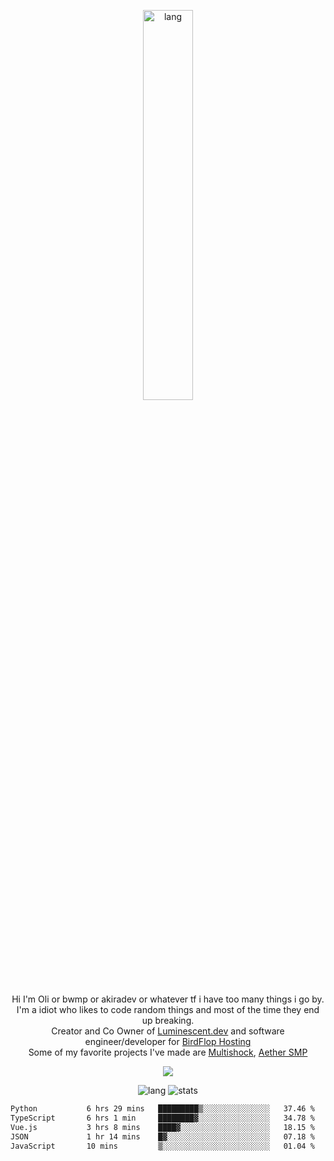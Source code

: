 <p align="center">
 <a href="https://luminescent.dev">
  <img width="40%" alt="lang" src="https://github.com/bwmp/bwmp/blob/main/l_10.png?raw=true" />
 </a>
</p>

<p align="center">
 Hi I'm Oli or bwmp or akiradev or whatever tf i have too many things i go by.<br>
 I'm a idiot who likes to code random things and most of the time they end up breaking.<br>
 Creator and Co Owner of <a href="https://luminescent.dev">Luminescent.dev</a> and software engineer/developer for <a href="https://www.birdflop.com">BirdFlop Hosting</a><br>
 Some of my favorite projects I've made are <a href="https://github.com/PiShock-Inc/MultiShock">Multishock</a>, <a href="https://www.aethersmp.com">Aether SMP</a>
</p>

<p align="center">
  <a href="https://discord.com/users/798738506859282482"><img align="center" src="https://lanyard-profile-readme.vercel.app/api/798738506859282482?bg=433e4f&borderRadius=10px&showDisplayName=true&idleMessage=Probably%20sleeping"/></a>
</p>

<p align="center">
 <img alt="lang" src="https://github-readme-stats.vercel.app/api/top-langs/?username=bwmp&layout=compact&hide_border=true&langs_count=10&theme=transparent&custom_title=Languages" />
 <img alt="stats" src="https://github-readme-stats.vercel.app/api?username=bwmp&show_icons=true&hide_border=true&count_private=true&theme=transparent&custom_title=Statistics">
</p>
<p align="center">
 <!--START_SECTION:waka-->

```txt
Python           6 hrs 29 mins   █████████▒░░░░░░░░░░░░░░░   37.46 %
TypeScript       6 hrs 1 min     ████████▓░░░░░░░░░░░░░░░░   34.78 %
Vue.js           3 hrs 8 mins    ████▓░░░░░░░░░░░░░░░░░░░░   18.15 %
JSON             1 hr 14 mins    █▓░░░░░░░░░░░░░░░░░░░░░░░   07.18 %
JavaScript       10 mins         ▒░░░░░░░░░░░░░░░░░░░░░░░░   01.04 %
```

<!--END_SECTION:waka-->
</p>
